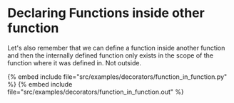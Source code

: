 # Declaring Functions inside other function


Let's also remember that we can define a function inside another function
and then the internally defined function only exists in the scope of the function
where it was defined in. Not outside.


{% embed include file="src/examples/decorators/function_in_function.py" %}
{% embed include file="src/examples/decorators/function_in_function.out" %}



